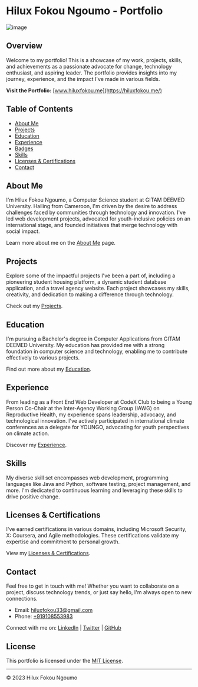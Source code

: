 # Hilux Fokou Ngoumo - Portfolio
![image](https://github.com/hiluxfnh/hiluxfokou.github.io/assets/103578226/bb4a57d8-7c07-473e-b80d-24aef891761b)

## Overview

Welcome to my portfolio! This is a showcase of my work, projects, skills, and achievements as a passionate advocate for change, technology enthusiast, and aspiring leader. The portfolio provides insights into my journey, experience, and the impact I've made in various fields.

**Visit the Portfolio:** [www.hiluxfokou.me](https://hiluxfokou.me/)

## Table of Contents

- [About Me](https://hiluxfokou.me/#aboutme)
- [Projects](https://hiluxfokou.me/#projects)
- [Education](https://hiluxfokou.me/#education)
- [Experience](https://hiluxfokou.me/#experience)
- [Badges](https://hiluxfokou.me/#certificates)
- [Skills](https://hiluxfokou.me/)
- [Licenses & Certifications](https://hiluxfokou.me/#certificates)
- [Contact](https://hiluxfokou.me/#contact)

## About Me

I'm Hilux Fokou Ngoumo, a Computer Science student at GITAM DEEMED University. Hailing from Cameroon, I'm driven by the desire to address challenges faced by communities through technology and innovation. I've led web development projects, advocated for youth-inclusive policies on an international stage, and founded initiatives that merge technology with social impact.

Learn more about me on the [About Me](https://hiluxfokou.me/#aboutme) page.

## Projects

Explore some of the impactful projects I've been a part of, including a pioneering student housing platform, a dynamic student database application, and a travel agency website. Each project showcases my skills, creativity, and dedication to making a difference through technology.

Check out my [Projects](https://hiluxfokou.me/#projects).

## Education

I'm pursuing a Bachelor's degree in Computer Applications from GITAM DEEMED University. My education has provided me with a strong foundation in computer science and technology, enabling me to contribute effectively to various projects.

Find out more about my [Education](https://hiluxfokou.me/#education).

## Experience

From leading as a Front End Web Developer at CodeX Club to being a Young Person Co-Chair at the Inter-Agency Working Group (IAWG) on Reproductive Health, my experience spans leadership, advocacy, and technological innovation. I've actively participated in international climate conferences as a delegate for YOUNGO, advocating for youth perspectives on climate action.

Discover my [Experience](https://hiluxfokou.me/#experience).

## Skills

My diverse skill set encompasses web development, programming languages like Java and Python, software testing, project management, and more. I'm dedicated to continuous learning and leveraging these skills to drive positive change.

## Licenses & Certifications

I've earned certifications in various domains, including Microsoft Security, X: Coursera, and Agile methodologies. These certifications validate my expertise and commitment to personal growth.

View my [Licenses & Certifications](https://hiluxfokou.me/#certificates).

## Contact

Feel free to get in touch with me! Whether you want to collaborate on a project, discuss technology trends, or just say hello, I'm always open to new connections.

- Email: [hiluxfokou33@gmail.com](mailto:hiluxfokou33@gmail.com)
- Phone: [+919108553983](tel:+919108553983)

Connect with me on: [LinkedIn](https://www.linkedin.com/in/fokou/) | [Twitter](https://twitter.com/FOKOUHilux1) | [GitHub](https://github.com/hiluxfnh/)

## License

This portfolio is licensed under the [MIT License](LICENSE).

---
© 2023 Hilux Fokou Ngoumo
